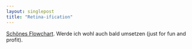 ```yaml
---
layout: singlepost
title: "Retina-ification"
---
```


[Schönes Flowchart](http://mir.aculo.us/2012/06/26/flowchart-how-to-retinafy-your-website/). Werde ich wohl auch bald umsetzen (just for fun and profit).